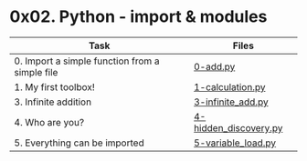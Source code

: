 # 0x02. Python - import & modules

|Task|Files|
|----|-----|
|0. Import a simple function from a simple file|[0-add.py](./0-add.py)|
|1. My first toolbox!|[1-calculation.py](./1-calculation.py)|
|3. Infinite addition|[3-infinite_add.py](./3-infinite_add.py)|
|4. Who are you?|[4-hidden_discovery.py](./4-hidden_discovery.py)|
|5. Everything can be imported|[5-variable_load.py](./5-variable_load.py)|

